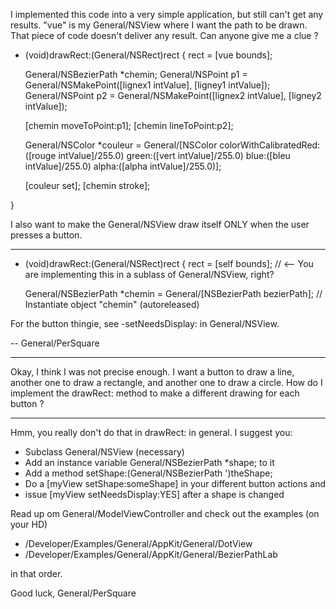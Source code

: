

I implemented this code into a very simple application, but still can't get any results. "vue" is my General/NSView where I want the path to be drawn. That piece of code doesn't deliver any result. Can anyone give me a clue ?

    
- (void)drawRect:(General/NSRect)rect
{
    rect = [vue bounds]; 
    
    General/NSBezierPath *chemin;
    General/NSPoint p1 = General/NSMakePoint([lignex1 intValue], [ligney1 intValue]);
    General/NSPoint p2 = General/NSMakePoint([lignex2 intValue], [ligney2 intValue]);
    
    [chemin moveToPoint:p1];
    [chemin lineToPoint:p2];
    
    General/NSColor *couleur = General/[NSColor
                colorWithCalibratedRed:([rouge intValue]/255.0)
                green:([vert intValue]/255.0)
                blue:([bleu intValue]/255.0)
                alpha:([alpha intValue]/255.0)];
    
    [couleur set];
    [chemin stroke];
    
}


I also want to make the General/NSView draw itself ONLY when the user presses a button.

----

    
- (void)drawRect:(General/NSRect)rect
{
    rect = [self bounds]; // <-- You are implementing this in a sublass of General/NSView, right?
    
    General/NSBezierPath *chemin = General/[NSBezierPath bezierPath]; // Instantiate object "chemin" (autoreleased)



For the button thingie, see -setNeedsDisplay: in General/NSView.

-- General/PerSquare

----

Okay, I think I was not precise enough. I want a button to draw a line, another one to draw a rectangle, and another one to draw a circle. How do I implement the drawRect: method to make a different drawing for each button ?

----
Hmm, you really don't do that in drawRect: in general. I suggest you:
  
*  Subclass General/NSView (necessary)
*  Add an instance variable General/NSBezierPath *shape; to it
*  Add a method setShape:(General/NSBezierPath ')theShape;
*  Do a [myView setShape:someShape] in your different button actions and
*  issue [myView setNeedsDisplay:YES] after a shape is changed
  

Read up om General/ModelViewController and check out the examples (on your HD)

* /Developer/Examples/General/AppKit/General/DotView
* /Developer/Examples/General/AppKit/General/BezierPathLab
  
in that order.

Good luck,
General/PerSquare